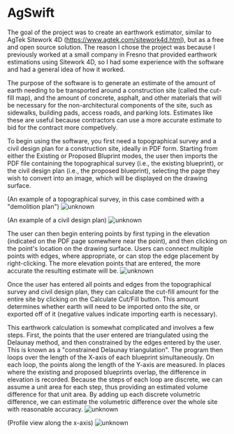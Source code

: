 # AgSwift

The goal of the project was to create an earthwork estimator, similar to AgTek Sitework 4D (https://www.agtek.com/sitework4d.html), but as a free and open source solution. The reason I chose the project was because I previously worked at a small company in Fresno that provided earthwork estimations using Sitework 4D, so I had some experience with the software and had a general idea of how it worked.

The purpose of the software is to generate an estimate of the amount of earth needing to be transported around a construction site (called the cut-fill map), and the amount of concrete, asphalt, and other materials that will be necessary for the non-architectural components of the site, such as sidewalks, building pads, access roads, and parking lots. Estimates like these are useful because contractors can use a more accurate estimate to bid for the contract more competively. 

To begin using the software, you first need a topographical survey and a civil design plan for a construction site, ideally in PDF form. Starting from either the Existing or Proposed Bluprint modes, the user then imports the PDF file containing the topographical survey (i.e., the existing blueprint), or the civil design plan (i.e., the proposed blueprint), selecting the page they wish to convert into an image, which will be displayed on the drawing surface.

(An example of a topographical survey, in this case combined with a "demolition plan")
![unknown](https://user-images.githubusercontent.com/18123941/151679422-2951c7ca-601f-43bc-8d2f-0df1c5609ef8.png)

(An example of a civil design plan)
![unknown](https://user-images.githubusercontent.com/18123941/151679436-5d97bf0d-2a53-4f3a-9bb2-7c6f87ed0ce2.png)

The user can then begin entering points by first typing in the elevation (indicated on the PDF page somewhere near the point), and then clicking on the point's location on the drawing surface. Users can connect multiple points with edges, where appropriate, or can stop the edge placement by right-clicking. The more elevation points that are entered, the more accurate the resulting estimate will be.
![unknown](https://user-images.githubusercontent.com/18123941/151679440-4fa63271-3c3a-46db-b7b7-4e8c94686e8f.png)

Once the user has entered all points and edges from the topographical survey and civil design plan, they can calculate the cut-fill amount for the entire site by clicking on the Calculate Cut/Fill button. This amount determines whether earth will need to be imported onto the site, or exported off of it (negative values indicate importing earth is necessary).

This earthwork calculation is somewhat complicated and involves a few steps. First, the points that the user entered are triangulated using the Delaunay method, and then constrained by the edges entered by the user. This is known as a "constrained Delaunay triangulation". The program then loops over the length of the X-axis of each blueprint simultaneously. On each loop, the points along the length of the Y-axis are measured. In places where the existing and proposed blueprints overlap, the difference in elevation is recorded. Because the steps of each loop are discrete, we can assume a unit area for each step, thus providing an estimated volume difference for that unit area. By adding up each discrete volumetric difference, we can estimate the volumetric difference over the whole site with reasonable accuracy.
![unknown](https://user-images.githubusercontent.com/18123941/151679449-e76e32ca-2e92-463c-8d1f-a778c878cc63.png)

(Profile view along the x-axis)
![unknown](https://user-images.githubusercontent.com/18123941/151679460-f2fb997f-88be-4f6f-b275-ea9138055d91.png)

